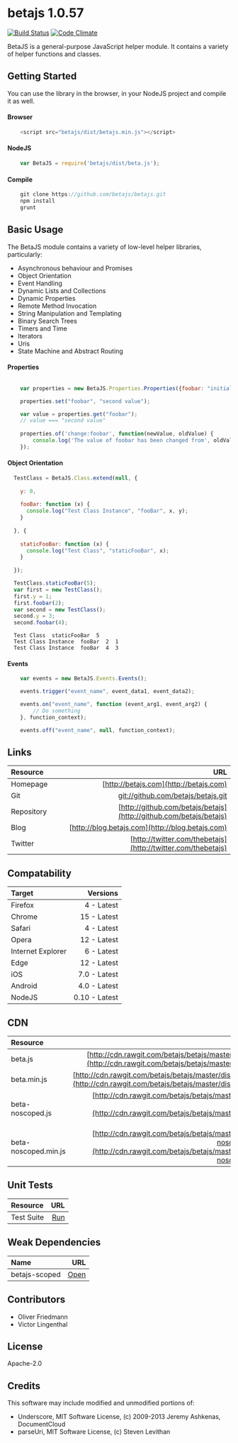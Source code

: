 # betajs 1.0.57
[![Build Status](https://api.travis-ci.org/betajs/betajs.svg?branch=master)](https://travis-ci.org/betajs/betajs)
[![Code Climate](https://codeclimate.com/github/betajs/betajs/badges/gpa.svg)](https://codeclimate.com/github/betajs/betajs)


BetaJS is a general-purpose JavaScript helper module. It contains a variety of helper functions and classes.



## Getting Started


You can use the library in the browser, in your NodeJS project and compile it as well.

#### Browser

```javascript
	<script src="betajs/dist/betajs.min.js"></script>
``` 

#### NodeJS

```javascript
	var BetaJS = require('betajs/dist/beta.js');
```

#### Compile

```javascript
	git clone https://github.com/betajs/betajs.git
	npm install
	grunt
```



## Basic Usage


The BetaJS module contains a variety of low-level helper libraries, particularly:
- Asynchronous behaviour and Promises
- Object Orientation
- Event Handling
- Dynamic Lists and Collections
- Dynamic Properties
- Remote Method Invocation
- String Manipulation and Templating
- Binary Search Trees
- Timers and Time
- Iterators
- Uris
- State Machine and Abstract Routing

#### Properties

```js

	var properties = new BetaJS.Properties.Properties({foobar: "initial value"});

	properties.set("foobar", "second value");

	var value = properties.get("foobar");
	// value === "second value"
	
	properties.of('change:foobar', function(newValue, oldValue) {
		console.log('The value of foobar has been changed from', oldValue, 'to', newValue);
	});

```


#### Object Orientation

```javascript
  TestClass = BetaJS.Class.extend(null, {
  
    y: 0,
  
    fooBar: function (x) {
      console.log("Test Class Instance", "fooBar", x, y);
    }
    
  }, {
  
    staticFooBar: function (x) {
      console.log("Test Class", "staticFooBar", x);
    }
    
  });
```

```javascript
  TestClass.staticFooBar(5);
  var first = new TestClass();
  first.y = 1;
  first.foobar(2);
  var second = new TestClass();
  second.y = 3;
  second.foobar(4);
```

```
  Test Class  staticFooBar  5
  Test Class Instance  fooBar  2  1
  Test Class Instance  fooBar  4  3
```


#### Events


```javascript
	var events = new BetaJS.Events.Events();

	events.trigger("event_name", event_data1, event_data2);

	events.on("event_name", function (event_arg1, event_arg2) {
		// Do something
	}, function_context);

	events.off("event_name", null, function_context);
```



## Links
| Resource   | URL |
| :--------- | --: |
| Homepage   | [http://betajs.com](http://betajs.com) |
| Git        | [git://github.com/betajs/betajs.git](git://github.com/betajs/betajs.git) |
| Repository | [http://github.com/betajs/betajs](http://github.com/betajs/betajs) |
| Blog       | [http://blog.betajs.com](http://blog.betajs.com) | 
| Twitter    | [http://twitter.com/thebetajs](http://twitter.com/thebetajs) | 



## Compatability
| Target | Versions |
| :----- | -------: |
| Firefox | 4 - Latest |
| Chrome | 15 - Latest |
| Safari | 4 - Latest |
| Opera | 12 - Latest |
| Internet Explorer | 6 - Latest |
| Edge | 12 - Latest |
| iOS | 7.0 - Latest |
| Android | 4.0 - Latest |
| NodeJS | 0.10 - Latest |


## CDN
| Resource | URL |
| :----- | -------: |
| beta.js | [http://cdn.rawgit.com/betajs/betajs/master/dist/beta.js](http://cdn.rawgit.com/betajs/betajs/master/dist/beta.js) |
| beta.min.js | [http://cdn.rawgit.com/betajs/betajs/master/dist/beta.min.js](http://cdn.rawgit.com/betajs/betajs/master/dist/beta.min.js) |
| beta-noscoped.js | [http://cdn.rawgit.com/betajs/betajs/master/dist/beta-noscoped.js](http://cdn.rawgit.com/betajs/betajs/master/dist/beta-noscoped.js) |
| beta-noscoped.min.js | [http://cdn.rawgit.com/betajs/betajs/master/dist/beta-noscoped.min.js](http://cdn.rawgit.com/betajs/betajs/master/dist/beta-noscoped.min.js) |


## Unit Tests
| Resource | URL |
| :----- | -------: |
| Test Suite | [Run](http://rawgit.com/betajs/betajs/master/tests/tests.html) |



## Weak Dependencies
| Name | URL |
| :----- | -------: |
| betajs-scoped | [Open](https://github.com/betajs/betajs-scoped) |


## Contributors

- Oliver Friedmann
- Victor Lingenthal


## License

Apache-2.0


## Credits

This software may include modified and unmodified portions of:
- Underscore, MIT Software License, (c) 2009-2013 Jeremy Ashkenas, DocumentCloud
- parseUri, MIT Software License, (c) Steven Levithan
